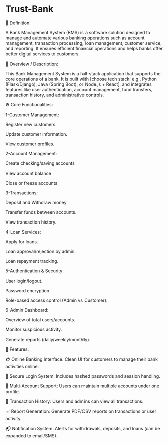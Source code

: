 # Trust-Bank

📌 Definition:

A Bank Management System (BMS) is a software solution designed to manage and automate various banking operations such as account management, transaction processing, loan management, customer service, and reporting. It ensures efficient financial operations and helps banks offer better digital services to customers.

🧾 Overview / Description:

This Bank Management System is a full-stack application that supports the core operations of a bank. It is built with [choose tech stack: e.g., Python (Flask/Django), Java (Spring Boot), or Node.js + React], and integrates features like user authentication, account management, fund transfers, transaction history, and administrative controls.

⚙️ Core Functionalities:

1-Customer Management:

Register new customers.

Update customer information.

View customer profiles.

2-Account Management:

Create checking/saving accounts

View account balance

Close or freeze accounts

3-Transactions:

Deposit and Withdraw money

Transfer funds between accounts.

View transaction history.

4-Loan Services:

Apply for loans.

Loan approval/rejection by admin.

Loan repayment tracking.

5-Authentication & Security:

User login/logout.

Password encryption.

Role-based access control (Admin vs Customer).

6-Admin Dashboard:

Overview of total users/accounts.

Monitor suspicious activity.

Generate reports (daily/weekly/monthly).

🌟 Features:

💳 Online Banking Interface: Clean UI for customers to manage their bank activities online.

🔐 Secure Login System: Includes hashed passwords and session handling.

🏦 Multi-Account Support: Users can maintain multiple accounts under one profile.

🧾 Transaction History: Users and admins can view all transactions.

📈 Report Generation: Generate PDF/CSV reports on transactions or user activity.

📬 Notification System: Alerts for withdrawals, deposits, and loans (can be expanded to email/SMS).
